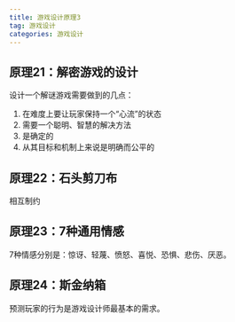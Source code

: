 ```yaml
---
title: 游戏设计原理3
tag: 游戏设计
categories: 游戏设计
---
```

## 原理21：解密游戏的设计
设计一个解谜游戏需要做到的几点：   
1. 在难度上要让玩家保持一个“心流”的状态  
2. 需要一个聪明、智慧的解决方法  
3. 是确定的  
4. 从其目标和机制上来说是明确而公平的

## 原理22：石头剪刀布
相互制约

## 原理23：7种通用情感
7种情感分别是：惊讶、轻蔑、愤怒、喜悦、恐惧、悲伤、厌恶。

## 原理24：斯金纳箱
预测玩家的行为是游戏设计师最基本的需求。